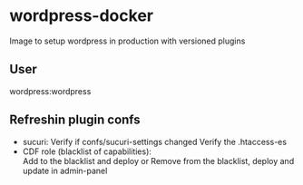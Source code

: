 # wordpress-docker
Image to setup wordpress in production with versioned plugins

## User
wordpress:wordpress

## Refreshin plugin confs
 - sucuri:
    Verify if confs/sucuri-settings changed
    Verify the .htaccess-es
 - CDF role (blacklist of capabilities):  
    Add to the blacklist and deploy or
    Remove from the blacklist, deploy and update in admin-panel
